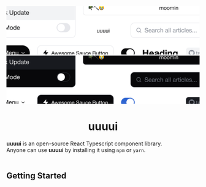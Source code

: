 <div align="center">
  
![Banner](https://github.com/unsignd/uuuui/blob/master/public/banner_light.png?raw=true#gh-light-mode-only)
![Banner](https://github.com/unsignd/uuuui/blob/master/public/banner_dark.png?raw=true#gh-dark-mode-only)
# uuuui

</div>

**uuuui** is an open-source React Typescript component library.
<br/>
Anyone can use **uuuui** by installing it using `npm` or `yarn`.
<br/>
<br/>

## Getting Started
